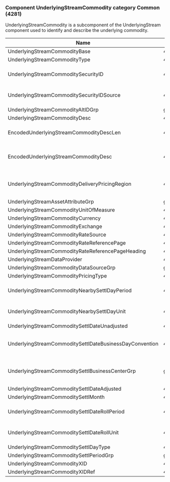 ### Component UnderlyingStreamCommodity category Common (4281)

UnderlyingStreamCommodity is a subcomponent of the UnderlyingStream component used to identify and describe the underlying commodity.

| Name                                                    | Tag   | Req'd | Documentation                                                                                                                               |
|---------------------------------------------------------|-------|----------|-------------------------------------------------------------------------------------------------------------------------------|
| UnderlyingStreamCommodityBase                           | 41964 |       |                                                                                                                                |
| UnderlyingStreamCommodityType                           | 41965 |       |                                                                                                                                |
| UnderlyingStreamCommoditySecurityID                     | 41966 |       | Conditionally required when UnderlyingStreamCommoditySecurityIDSource(41967) is specified.                                                                                                                      |
| UnderlyingStreamCommoditySecurityIDSource               | 41967 |       | Conditionally required when UnderlyingStreamCommoditySecurityID(41966) is specified.                                                                                                                            |
| UnderlyingStreamCommodityAltIDGrp                       | group |       |                                                                                                                                |
| UnderlyingStreamCommodityDesc                           | 41968 |       |                                                                                                                                |
| EncodedUnderlyingStreamCommodityDescLen                 | 41969 |       | Must be set if EncodedUnderlyingStreamCommodityDesc(41970) field is specified and must immediately precede it.                                                                                                  |
| EncodedUnderlyingStreamCommodityDesc                    | 41970 |       | Encoded (non-ASCII characters) representation of the UnderlyingStreamCommodityDesc(41968) field in the encoded format specified via the MessageEncoding(347) field.                                             |
| UnderlyingStreamCommodityDeliveryPricingRegion          | 42589 |       | May be used to specify the delivery or pricing region of a non-standard commodity swap contract (e.g. when InstrAttribType(871)=38 (US standard contract indicator) and InstrAttribValue(872)=N).               |
| UnderlyingStreamAssetAttributeGrp                       | group |       |                                                                                                                                |
| UnderlyingStreamCommodityUnitOfMeasure                  | 41971 |       |                                                                                                                                |
| UnderlyingStreamCommodityCurrency                       | 41972 |       |                                                                                                                                |
| UnderlyingStreamCommodityExchange                       | 41973 |       |                                                                                                                                |
| UnderlyingStreamCommodityRateSource                     | 41974 |       |                                                                                                                                |
| UnderlyingStreamCommodityRateReferencePage              | 41975 |       |                                                                                                                                |
| UnderlyingStreamCommodityRateReferencePageHeading       | 41976 |       |                                                                                                                                |
| UnderlyingStreamDataProvider                            | 41977 |       |                                                                                                                                |
| UnderlyingStreamCommodityDataSourceGrp                  | group |       |                                                                                                                                |
| UnderlyingStreamCommodityPricingType                    | 41978 |       |                                                                                                                                |
| UnderlyingStreamCommodityNearbySettlDayPeriod           | 41979 |       | Conditionally required when UnderlyingStreamCommodityNearbySettlDayUnit(41980) is specified.                                                                                                                    |
| UnderlyingStreamCommodityNearbySettlDayUnit             | 41980 |       | Conditionally required when UnderlyingStreamCommodityNearbySettlDayPeriod(41979) is specified.                                                                                                                  |
| UnderlyingStreamCommoditySettlDateUnadjusted            | 41981 |       |                                                                                                                                |
| UnderlyingStreamCommoditySettlDateBusinessDayConvention | 41982 |       | When specified, this overrides the business day convention defined in the UnderlyingDateAdjustment component in UnderlyingInstrument. The specified value would be specific to the underlying settlement dates. |
| UnderlyingStreamCommoditySettlBusinessCenterGrp         | group |       | When specified, this overrides the business centers defined in the UnderlyingDateAdjustment component in UnderlyingInstrument. The specified values would be specific to the settlement dates.                  |
| UnderlyingStreamCommoditySettlDateAdjusted              | 41983 |       |                                                                                                                                |
| UnderlyingStreamCommoditySettlMonth                     | 41984 |       |                                                                                                                                |
| UnderlyingStreamCommoditySettlDateRollPeriod            | 41985 |       | Conditionally required when UnderlyingStreamCommoditySettlDateRollUnit(41986) is specified.                                                                                                                     |
| UnderlyingStreamCommoditySettlDateRollUnit              | 41986 |       | Conditionally required when UnderlyingStreamCommoditySettlDateRollPeriod(41985) is specified.                                                                                                                   |
| UnderlyingStreamCommoditySettlDayType                   | 41987 |       |                                                                                                                                |
| UnderlyingStreamCommoditySettlPeriodGrp                 | group |       |                                                                                                                                |
| UnderlyingStreamCommodityXID                            | 41988 |       |                                                                                                                                |
| UnderlyingStreamCommodityXIDRef                         | 41989 |       |                                                                                                                                |

